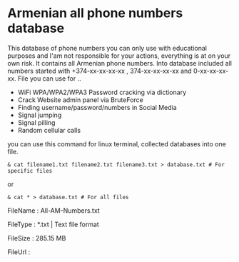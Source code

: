 # Armenian all phone numbers database

This database of phone numbers you can only use with educational purposes and I'am not responsible for your actions, everything is at on your own risk. It contains all Armenian phone numbers. Into database included all numbers started with +374-xx-xx-xx-xx , 374-xx-xx-xx-xx and 0-xx-xx-xx-xx.
File you can use for ..
  * WiFi WPA/WPA2/WPA3 Password cracking via dictionary
  * Crack Website admin panel via BruteForce
  * Finding username/password/numbers in Social Media
  * Signal jumping
  * Signal pilling
  * Random cellular calls
  
you can use this command for linux terminal,  collected databases into one file.

    & cat filename1.txt filename2.txt filename3.txt > database.txt # For specific files
or         

    & cat * > database.txt # For all files


FileName : All-AM-Numbers.txt

FileType : *.txt | Text file format

FileSize : 285.15 MB

FileUrl  : 
